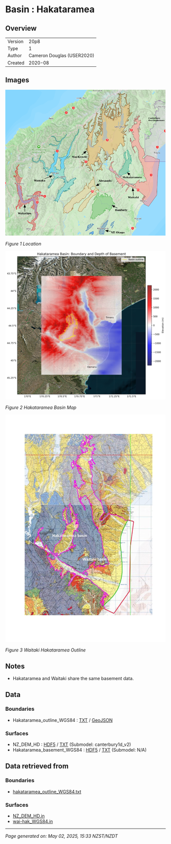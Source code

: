 # Basin : Hakataramea

## Overview
|         |                     |
|---------|---------------------|
| Version | 20p8           |
| Type    | 1        |
| Author  | Cameron Douglas (USER2020)            |
| Created | 2020-08           |


## Images
![](../images/maps/SI_mid.png)

*Figure 1 Location*

![](../images/regional/Hakataramea_basin_map.png)

*Figure 2 Hakataramea Basin Map*

![](../images/basins/waitaki_hakataramea_outline.jpg)

*Figure 3 Waitaki Hakataramea Outline*


## Notes
- Hakataramea and Waitaki share the same basement data.

## Data
### Boundaries
- Hakataramea_outline_WGS84 : [TXT](../../velocity_modelling/data/regional/Hakataramea/Hakataramea_outline_WGS84.txt) / [GeoJSON](../../velocity_modelling/data/regional/Hakataramea/Hakataramea_outline_WGS84.geojson)

### Surfaces
- NZ_DEM_HD : [HDF5](../../velocity_modelling/data/global/surface/NZ_DEM_HD.h5) / [TXT](../../velocity_modelling/data/global/surface/NZ_DEM_HD.in) (Submodel: canterbury1d_v2)
- Hakataramea_basement_WGS84 : [HDF5](../../velocity_modelling/data/regional/Hakataramea/Hakataramea_basement_WGS84.h5) / [TXT](../../velocity_modelling/data/regional/Hakataramea/Hakataramea_basement_WGS84.in) (Submodel: N/A)

## Data retrieved from
### Boundaries
- [hakataramea_outline_WGS84.txt](https://github.com/ucgmsim/Velocity-Model/tree/main/Data/USER20_BASINS/hakataramea_outline_WGS84.txt)

### Surfaces
- [NZ_DEM_HD.in](https://github.com/ucgmsim/Velocity-Model/tree/main/Data/DEM/NZ_DEM_HD.in)
- [wai-hak_WGS84.in](https://github.com/ucgmsim/Velocity-Model/tree/main/Data/USER20_BASINS/wai-hak_WGS84.in)

---
*Page generated on: May 02, 2025, 15:33 NZST/NZDT*
